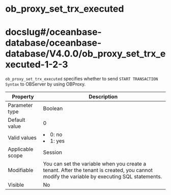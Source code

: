 ob_proxy_set_trx_executed
==============================================
# docslug#/oceanbase-database/oceanbase-database/V4.0.0/ob_proxy_set_trx_executed-1-2-3
`ob_proxy_set_trx_executed` specifies whether to send `START TRANSACTION Syntax` to OBServer by using OBProxy.


| **Property** | **Description** |
|--------|--------------------------------------------------------------------------------------------------------|
| Parameter type | Boolean |
| Default value | 0 |
| Valid values | <li> 0: no   <li> 1: yes |
| Applicable scope | Session |
| Modifiable | You can set the variable when you create a tenant. After the tenant is created, you cannot modify the variable by executing SQL statements. |
| Visible | No |


